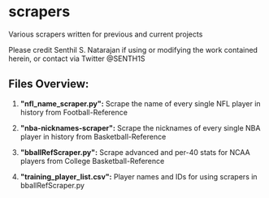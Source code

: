 # scrapers
Various scrapers written for previous and current projects

Please credit Senthil S. Natarajan if using or modifying the work contained herein, or contact via Twitter @SENTH1S

Files Overview:
---
1. **"nfl_name_scraper.py":** Scrape the name of every single NFL player in history from Football-Reference

2. **"nba-nicknames-scraper":** Scrape the nicknames of every single NBA player in history from Basketball-Reference

3. **"bballRefScraper.py":** Scrape advanced and per-40 stats for NCAA players from College Basketball-Reference

4. **"training_player_list.csv":** Player names and IDs for using scrapers in bballRefScraper.py
